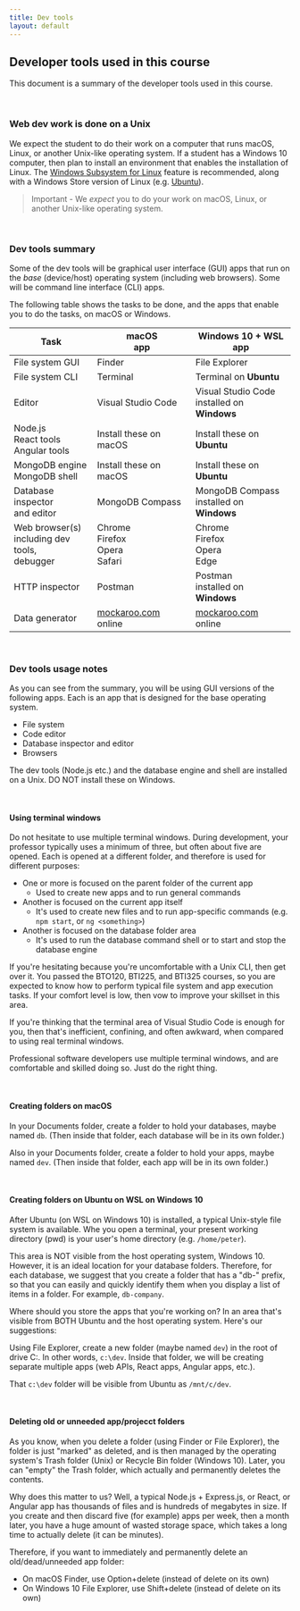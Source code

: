 ```yaml
---
title: Dev tools
layout: default
---
```


## Developer tools used in this course

This document is a summary of the developer tools used in this course. 

<br>

### Web dev work is done on a Unix

We expect the student to do their work on a computer that runs macOS, Linux, or another Unix-like operating system. If a student has a Windows 10 computer, then plan to install an environment that enables the installation of Linux. The [Windows Subsystem for Linux](https://docs.microsoft.com/en-us/windows/wsl/install-win10) feature is recommended, along with a Windows Store version of Linux (e.g. [Ubuntu](https://www.microsoft.com/en-ca/p/ubuntu-1804-lts/9n9tngvndl3q?rtc=1&activetab=pivot:overviewtab)). 

> Important - We *expect* you to do your work on macOS, Linux, or another Unix-like operating system. 

<br>

### Dev tools summary

Some of the dev tools will be graphical user interface (GUI) apps that run on the *base* (device/host) operating system (including web browsers). Some will be command line interface (CLI) apps. 

The following table shows the tasks to be done, and the apps that enable you to do the tasks, on macOS or Windows. 

Task | macOS<br>app | Windows 10 + WSL<br>app
--- | --- | ---
File system GUI | Finder | File Explorer
File system CLI | Terminal | Terminal on **Ubuntu**
Editor | Visual Studio Code | Visual Studio Code<br>installed on **Windows**
Node.js<br>React tools<br>Angular tools | Install these on macOS | Install these on **Ubuntu**
MongoDB engine<br>MongoDB shell | Install these on macOS | Install these on **Ubuntu**
Database inspector<br>and editor | MongoDB Compass | MongoDB Compass<br>installed on **Windows**
Web browser(s)<br>including dev tools,<br>debugger | Chrome<br>Firefox<br>Opera<br>Safari | Chrome<br>Firefox<br>Opera<br>Edge 
HTTP inspector | Postman | Postman<br>installed on **Windows**
Data generator | [mockaroo.com](https://mockaroo.com)<br>online | [mockaroo.com](https://mockaroo.com)<br>online

<br>

### Dev tools usage notes

As you can see from the summary, you will be using GUI versions of the following apps. Each is an app that is designed for the base operating system. 
* File system 
* Code editor
* Database inspector and editor
* Browsers

The dev tools (Node.js etc.) and the database engine and shell are installed on a Unix. DO NOT install these on Windows. 

<br>

#### Using terminal windows

Do not hesitate to use multiple terminal windows. During development, your professor typically uses a minimum of three, but often about five are opened. Each is opened at a different folder, and therefore is used for different purposes:
* One or more is focused on the parent folder of the current app
  * Used to create new apps and to run general commands
* Another is focused on the current app itself
  * It's used to create new files and to run app-specific commands (e.g. `npm start`, or `ng <something>`)
* Another is focused on the database folder area 
  * It's used to run the database command shell or to start and stop the database engine

If you're hesitating because you're uncomfortable with a Unix CLI, then get over it. You passed the BTO120, BTI225, and BTI325 courses, so you are expected to know how to perform typical file system and app execution tasks. If your comfort level is low, then vow to improve your skillset in this area. 

If you're thinking that the terminal area of Visual Studio Code is enough for you, then that's inefficient, confining, and often awkward, when compared to using real terminal windows. 

Professional software developers use multiple terminal windows, and are comfortable and skilled doing so. Just do the right thing. 

<br>

#### Creating folders on macOS

In your Documents folder, create a folder to hold your databases, maybe named `db`. (Then inside that folder, each database will be in its own folder.)

Also in your Documents folder, create a folder to hold your apps, maybe named `dev`. (Then inside that folder, each app will be in its own folder.)

<br>

#### Creating folders on Ubuntu on WSL on Windows 10

After Ubuntu (on WSL on Windows 10) is installed, a typical Unix-style file system is available. Whe you open a terminal, your present working directory (pwd) is your user's home directory (e.g. `/home/peter`). 

This area is NOT visible from the host operating system, Windows 10. However, it is an ideal location for your database folders. Therefore, for each database, we suggest that you create a folder that has a "db-" prefix, so that you can easily and quickly identify them when you display a list of items in a folder. For example, `db-company`. 

Where should you store the apps that you're working on? In an area that's visible from BOTH Ubuntu and the host operating system. Here's our suggestions:

Using File Explorer, create a new folder (maybe named `dev`) in the root of drive C:. In other words, `c:\dev`. Inside that folder, we will be creating separate multiple apps (web APIs, React apps, Angular apps, etc.). 

That `c:\dev` folder will be visible from Ubuntu as `/mnt/c/dev`. 

<br>

#### Deleting old or unneeded app/projecct folders 

As you know, when you delete a folder (using Finder or File Explorer), the folder is just "marked" as deleted, and is then managed by the operating system's Trash folder (Unix) or Recycle Bin folder (Windows 10). Later, you can "empty" the Trash folder, which actually and permanently deletes the contents. 

Why does this matter to us? Well, a typical Node.js + Express.js, or React, or Angular app has thousands of files and is hundreds of megabytes in size. If you create and then discard five (for example) apps per week, then a month later, you have a huge amount of wasted storage space, which takes a long time to actually delete (it can be minutes). 

Therefore, if you want to immediately and permanently delete an old/dead/unneeded app folder:
* On macOS Finder, use Option+delete (instead of delete on its own)
* On Windows 10 File Explorer, use Shift+delete (instead of delete on its own)

<br>
